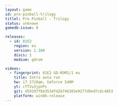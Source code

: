 ```yaml
---
layout: game
id: pro-pinball-trilogy
titlel: Pro Pinball - Trilogy
status: unknown
gamedb-issue: 0

releases:
  - id: 81E2
    region: eu
    version: 1.100
    discs: 1
    medium: gdrom

videos:
  - fingerprint: 81E2 GD-ROM1/1 eu
    title: Intro auto run
    hw: i7 2720qm, GeForce 540M
    yt: cfTVu3jpnPs
    git: d59197f84353d7d2b746383e9277d9ed7c8c4053
    platform: win86-release
---
```

